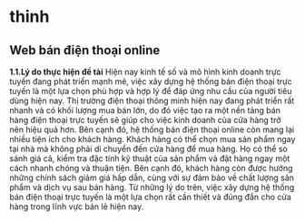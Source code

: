 # thinh
## **Web bán điện thoại online**
**1.1.Lý do thực hiện đề tài**
 Hiện nay kinh tế số và mô hình kinh doanh trực tuyến đang phát triển mạnh mẽ, việc  xây dựng hệ thống bán điện thoại trực tuyến là một lựa chọn phù hợp và hợp lý để đáp ứng nhu cầu của người tiêu dùng hiện nay. Thị trường điện thoại thông minh hiện nay đang phát triển rất nhanh và có khối lượng mua bán lớn, do đó việc tạo ra một nền tảng bán hàng điện thoại trực tuyến sẽ giúp cho việc kinh doanh của cửa hàng trở nên hiệu quả hơn.
          Bên cạnh đó, hệ thống bán điện thoại online còn mang lại nhiều tiện ích cho khách hàng. Khách hàng có thể chọn mua sản phẩm ngay tại nhà mà không phải di chuyển đến cửa hàng để mua hàng. Họ có thể so sánh giá cả, kiểm tra đặc tính kỹ thuật của sản phẩm và đặt hàng ngay một cách nhanh chóng và thuận tiện. Bên cạnh đó, khách hàng còn được hưởng những chính sách giảm giá hấp dẫn, cùng với sự đảm bảo về chất lượng sản phẩm và dịch vụ sau bán hàng.
         Từ những lý do trên, việc xây dựng hệ thống bán điện thoại trực tuyến là một lựa chọn rất cần thiết và đúng đắn cho cửa hàng trong lĩnh vực bán lẻ hiện nay.
                                                             
